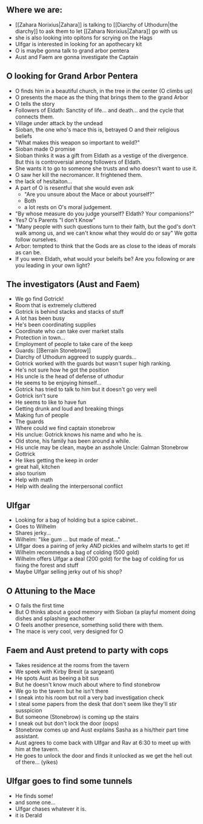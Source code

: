 ## Where we are:

- [[Zahara Norixius|Zahara]] is talking to [[Diarchy of Uthodurn|the diarchy]] to ask them to let [[Zahara Norixius|Zahara]] go with us
- she is also looking into opitons for scrying on the Hags
- Ulfgar is interested in looking for an apothecary kit
- O is maybe gonna talk to grand arbor pentera
- Aust and Faem are gonna investigate the Captain
## O looking for Grand Arbor Pentera

- O finds him in a beautiful church, in the tree in the center (O climbs up)
- O presents the mace as the thing that brings them to the grand Arbor
- O tells the story
- Followers of Eldath: Sanctity of life... and death... and the cycle that connects them.
- Village under attack by the undead
- Sioban, the one who's mace this is, betrayed O and their religious beliefs
- "What makes this weapon so important to weild?"
- Sioban made O promise
- Sioban thinks it was a gift from Eldath as a vestige of the divergence. But this is controversial among followers of Eldath.
- She wants it to go to someone she trusts and who doesn't want to use it.
- O saw her kill the necromancer. It frightened them.
- the lack of hesitaiton...
- A part of O is resentful that she would even ask
	- "Are you unsure about the Mace or about yourself?"
	- Both
	- a lot rests on O's moral judgement.
- "By whose measure do you judge yourself? Eldath? Your companions?"
- Yes? O's Parents "I don't Know"
- "Many people with such questions turn to their faith, but the god's don't walk among us, and we can't know what they would do or say" We gotta follow ourselves.
- Arbor: tempted to think that the Gods are as close to the ideas of morals as can be.
- If you were Eldath, what would your beleifs be? Are you following or are you leading in your own light?
## The investigators (Aust and Faem)
- We go find Gotrick!
- Room that is extremely cluttered
- Gotrick is behind stacks and stacks of stuff
- A lot has been busy
- He's been coordinating supplies
- Coordinate who can take over market stalls
- Protection in town...
- Employment of people to take care of the keep
- Guards: [[Berrain Stonebrow]]
- Diarchy of Uthodurn aggreed to supply guards...
- Gotrick worked with the guards but wasn't super high ranking.
- He's not sure how he got the position
- His uncle is the head of defense of uthodur
- He seems to be enjoying himself...
- Gotrick has tried to talk to him but it doesn't go very well
- Gotrick isn't sure
- He seems to like to have fun
- Getting drunk and loud and breaking things
- Making fun of people
- The guards
- Where could we find captain stonebrow
- His unclue: Gotrick knows his name and who he is.
- Old stone, his family has been around a while.
- His uncle may be clean, maybe an asshole
Uncle: Galman Stonebrow
- Gottrick
- He likes getting the keep in order
- great hall, kitchen
- also tourism
- Help with math
- Help with dealing the interpersonal conflict
## Ulfgar
- Looking for a bag of holding but a spice cabinet..
- Goes to Wilhelm
- Shares jerky...
- Wilhelm: "like gum ... but made of meat..."
- Ulfgar does a pairing of jerky _AND_ pickles and wilhelm starts to get it!
- Wilhelm recommends a bag of colding (500 gold)
- Wilhelm offers Ulfgar a deal (200 gold) for the bag of colding for us fixing the forest and stuff
- Maybe Ulfgar selling jerky out of his shop?
## O Attuning to the Mace
- O fails the first time
- But O thinks about a good memory with Sioban (a playful moment doing dishes and splashing eachother
- O feels another presence, something solid there with them.
- The mace is very cool, very designed for O
## Faem and Aust pretend to party with cops
- Takes residence at the rooms from the tavern
- We speek with Kirby Brexit (a sargeant)
- He spots Aust as beeing a bit sus
- But he doesn't know much about where to find stonebrow
- We go to the tavern but he isn't there
- I sneak into his room but roll a very bad investigation check
- I steal some papers from the desk that don't seem like they'll stir susspicion
- But someone (Stonebrow) is coming up the stairs
- I sneak out but don't lock the door (oops)
- Stonebrow comes up and Aust explains Sasha as a his/their part time assistant.
- Aust agrees to come back with Ulfgar and Rav at 6:30 to meet up with him at the tavern.
- He goes to unlock the door and finds it unlocked as we get the hell out of there... (yikes)
## Ulfgar goes to find some tunnels
- He finds some!
- and some one...
- Ulfgar chases whatever it is.
- it is Derald
